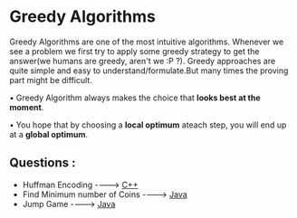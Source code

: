 # Greedy Algorithms

Greedy Algorithms are one of the most intuitive algorithms. Whenever we see a problem we first try to apply some greedy strategy to get the answer(we humans are greedy, aren't we :P ?). Greedy approaches are quite simple and easy to understand/formulate.But many times the proving part might be difficult.

• Greedy Algorithm always makes the choice that **looks best at the moment**.

• You hope that by choosing a **local optimum** ateach step, you will end up at a **global optimum**.

## Questions :

* Huffman Encoding ----> [C++](/Code/C++/Huffman_encoding.cpp)
 * Find Minimum number of Coins ----> [Java](/Code/Java/greedyalgo.java)
 * Jump Game ----> [Java](/Code/Java/Jump_Game.java)